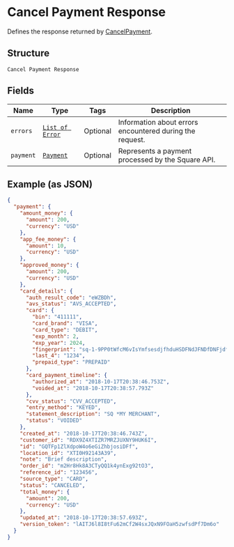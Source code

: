 
# Cancel Payment Response

Defines the response returned by [CancelPayment](#endpoint-payments-cancelpayment).

## Structure

`Cancel Payment Response`

## Fields

| Name | Type | Tags | Description |
|  --- | --- | --- | --- |
| `errors` | [`List of Error`](/doc/models/error.md) | Optional | Information about errors encountered during the request. |
| `payment` | [`Payment`](/doc/models/payment.md) | Optional | Represents a payment processed by the Square API. |

## Example (as JSON)

```json
{
  "payment": {
    "amount_money": {
      "amount": 200,
      "currency": "USD"
    },
    "app_fee_money": {
      "amount": 10,
      "currency": "USD"
    },
    "approved_money": {
      "amount": 200,
      "currency": "USD"
    },
    "card_details": {
      "auth_result_code": "eWZBDh",
      "avs_status": "AVS_ACCEPTED",
      "card": {
        "bin": "411111",
        "card_brand": "VISA",
        "card_type": "DEBIT",
        "exp_month": 2,
        "exp_year": 2024,
        "fingerprint": "sq-1-9PP0tWfcM6vIsYmfsesdjfhduHSDFNdJFNDfDNFjdfjpseirDErsaP",
        "last_4": "1234",
        "prepaid_type": "PREPAID"
      },
      "card_payment_timeline": {
        "authorized_at": "2018-10-17T20:38:46.753Z",
        "voided_at": "2018-10-17T20:38:57.793Z"
      },
      "cvv_status": "CVV_ACCEPTED",
      "entry_method": "KEYED",
      "statement_description": "SQ *MY MERCHANT",
      "status": "VOIDED"
    },
    "created_at": "2018-10-17T20:38:46.743Z",
    "customer_id": "RDX9Z4XTIZR7MRZJUXNY9HUK6I",
    "id": "GQTFp1ZlXdpoW4o6eGiZhbjosiDFf",
    "location_id": "XTI0H92143A39",
    "note": "Brief description",
    "order_id": "m2Hr8Hk8A3CTyQQ1k4ynExg92tO3",
    "reference_id": "123456",
    "source_type": "CARD",
    "status": "CANCELED",
    "total_money": {
      "amount": 200,
      "currency": "USD"
    },
    "updated_at": "2018-10-17T20:38:57.693Z",
    "version_token": "lAITJ6l8I8tFu62mCf2W4sxJQxN9FOaH5zwfsdPf7Dm6o"
  }
}
```

